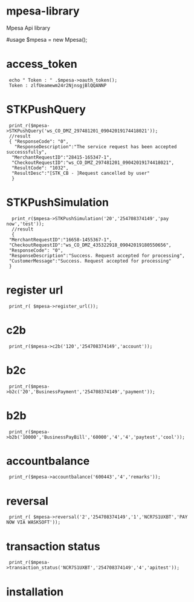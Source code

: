 # mpesa-library
Mpesa Api library 

#usage
     $mpesa  = new Mpesa();
     
 # access_token
 
     echo " Token : " .$mpesa->oauth_token();  
     Token : zlfUeamewm24r2NjnsgjBlQQANNP
    
 # STKPushQuery
     
     print_r($mpesa->STKPushQuery('ws_CO_DMZ_297481201_09042019174418021'));        
     //result
     { "ResponseCode": "0", 
       "ResponseDescription":"The service request has been accepted successsfully", 
      "MerchantRequestID":"28415-165347-1",
      "CheckoutRequestID":"ws_CO_DMZ_297481201_09042019174418021",
      "ResultCode": "1032", 
      "ResultDesc":"[STK_CB - ]Request cancelled by user" 
      }
  # STKPushSimulation
  
      print_r($mpesa->STKPushSimulation('20','254708374149','pay now','test'));
      //result
      { 
     "MerchantRequestID":"16658-1455367-1", 
     "CheckoutRequestID":"ws_CO_DMZ_435322918_09042019180550656", 
     "ResponseCode": "0",        
     "ResponseDescription":"Success. Request accepted for processing", 
     "CustomerMessage":"Success. Request accepted for processing"
     }
     
  # register url
     print_r( $mpesa->register_url());   
     
  # c2b
     print_r($mpesa->c2b('120','254708374149','account'));
     
  # b2c
     print_r($mpesa->b2c('20','BusinessPayment','254708374149','payment'));
     
  #  b2b
     print_r($mpesa->b2b('10000','BusinessPayBill','60000','4','4','paytest','cool'));
     
  # accountbalance
     print_r($mpesa->accountbalance('600443','4','remarks'));
     
  # reversal
     print_r( $mpesa->reversal('2','254708374149','1','NCR7S1UXBT','PAY NOW VIA WASKSOFT'));
     
  # transaction status
     print_r($mpesa->transaction_status('NCR7S1UXBT','254708374149','4','apitest'));
  
# installation  

